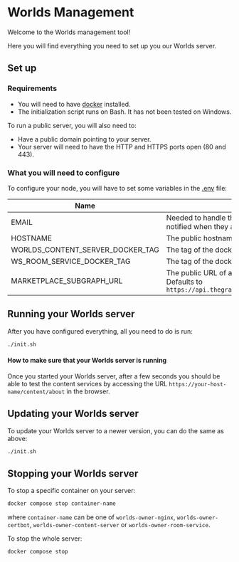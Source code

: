 # Worlds Management

Welcome to the Worlds management tool!

Here you will find everything you need to set up you our Worlds server.

## Set up

### Requirements

- You will need to have [docker](https://docs.docker.com/install/) installed.
- The initialization script runs on Bash. It has not been tested on Windows.

To run a public server, you will also need to:

- Have a public domain pointing to your server.
- Your server will need to have the HTTP and HTTPS ports open (80 and 443).


### What you will need to configure

To configure your node, you will have to set some variables in the [.env](.env) 
file:

| Name                             | Description                                                                                                                                    | Default | Required |
|----------------------------------|------------------------------------------------------------------------------------------------------------------------------------------------|:-------:|:--------:|
| EMAIL                            | Needed to handle the TLS certificates. For example, you will be notified when they are about to expire.                                        |    -    |   yes    |
| HOSTNAME                         | The public hostname pointing to your server (e.g. `name.domain.com`).                                                                          |    -    |   yes    |
| WORLDS_CONTENT_SERVER_DOCKER_TAG | The tag of the docker image for the [Worlds Content Server](https://github.com/decentraland/worlds-content-server).                            | latest  |    no    |
| WS_ROOM_SERVICE_DOCKER_TAG       | The tag of the docker image for the [Room Service](https://github.com/decentraland/ws-room-service).                                           | latest  |    no    |
| MARKETPLACE_SUBGRAPH_URL         | The public URL of a Decentraland Marketplace subgraph instance. Defaults to `https://api.thegraph.com/subgraphs/name/decentraland/marketplace` |    -    |    no    |


## Running your Worlds server

After you have configured everything, all you need to do is run:

```bash
./init.sh
```

#### How to make sure that your Worlds server is running

Once you started your Worlds server, after a few seconds you should be able 
to test the content services by accessing the URL 
`https://your-host-name/content/about` in the browser.

## Updating your Worlds server

To update your Worlds server to a newer version, you can do the same as above:

```bash
./init.sh
```

## Stopping your Worlds server

To stop a specific container on your server:

```bash
docker compose stop container-name
```
where `container-name` can be one of `worlds-owner-nginx`, 
`worlds-owner-certbot`, `worlds-owner-content-server` or 
`worlds-owner-room-service`.

To stop the whole server:

```bash
docker compose stop
```
